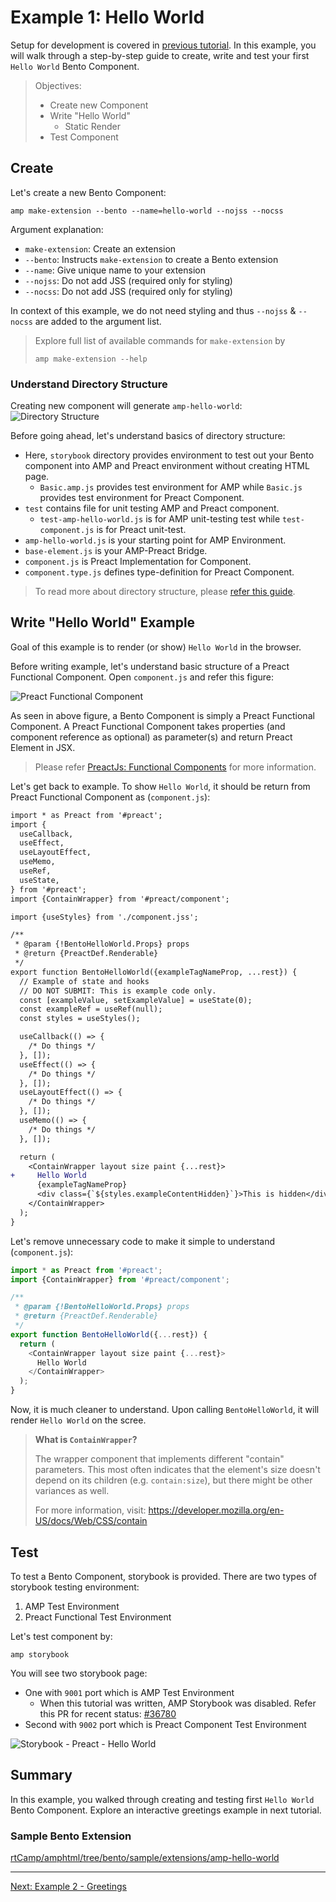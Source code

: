 # Example 1: Hello World

Setup for development is covered in [previous tutorial](./setup.md). In this example, you will walk through a step-by-step guide to create, write and test your first `Hello World` Bento Component.

> Objectives:
>
> -   Create new Component
> -   Write "Hello World"
>     -   Static Render
> -   Test Component

## Create

Let's create a new Bento Component:

```shell
amp make-extension --bento --name=hello-world --nojss --nocss
```

Argument explanation:

-   `make-extension`: Create an extension
-   `--bento`: Instructs `make-extension` to create a Bento extension
-   `--name`: Give unique name to your extension
-   `--nojss`: Do not add JSS (required only for styling)
-   `--nocss`: Do not add JSS (required only for styling)

In context of this example, we do not need styling and thus `--nojss` & `--nocss` are added to the argument list.

> Explore full list of available commands for `make-extension` by
>
> ```shell
> amp make-extension --help
> ```

### Understand Directory Structure

Creating new component will generate `amp-hello-world`:
![Directory Structure](img/Example-1-DirectoryStructure.png)

Before going ahead, let's understand basics of directory structure:

-   Here, `storybook` directory provides environment to test out your Bento component into AMP and Preact environment without creating HTML page.
    -   `Basic.amp.js` provides test environment for AMP while `Basic.js` provides test environment for Preact Component.
-   `test` contains file for unit testing AMP and Preact component.
    -   `test-amp-hello-world.js` is for AMP unit-testing test while `test-component.js` is for Preact unit-test.
-   `amp-hello-world.js` is your starting point for AMP Environment.
-   `base-element.js` is your AMP-Preact Bridge.
-   `component.js` is Preact Implementation for Component.
-   `component.type.js` defines type-definition for Preact Component.

> To read more about directory structure, please [refer this guide](https://github.com/ampproject/amphtml/blob/main/docs/building-a-bento-amp-extension.md#directory-structure).

## Write "Hello World" Example

Goal of this example is to render (or show) `Hello World` in the browser.

Before writing example, let's understand basic structure of a Preact Functional Component. Open `component.js` and refer this figure:

![Preact Functional Component](img/Bento-Program-Structure.png)

As seen in above figure, a Bento Component is simply a Preact Functional Component. A Preact Functional Component takes properties (and component reference as optional) as parameter(s) and return Preact Element in JSX.

> Please refer [PreactJs: Functional Components](https://preactjs.com/guide/v10/components#functional-components) for more information.

Let's get back to example. To show `Hello World`, it should be return from Preact Functional Component as (`component.js`):

```diff
import * as Preact from '#preact';
import {
  useCallback,
  useEffect,
  useLayoutEffect,
  useMemo,
  useRef,
  useState,
} from '#preact';
import {ContainWrapper} from '#preact/component';

import {useStyles} from './component.jss';

/**
 * @param {!BentoHelloWorld.Props} props
 * @return {PreactDef.Renderable}
 */
export function BentoHelloWorld({exampleTagNameProp, ...rest}) {
  // Example of state and hooks
  // DO NOT SUBMIT: This is example code only.
  const [exampleValue, setExampleValue] = useState(0);
  const exampleRef = useRef(null);
  const styles = useStyles();

  useCallback(() => {
    /* Do things */
  }, []);
  useEffect(() => {
    /* Do things */
  }, []);
  useLayoutEffect(() => {
    /* Do things */
  }, []);
  useMemo(() => {
    /* Do things */
  }, []);

  return (
    <ContainWrapper layout size paint {...rest}>
+     Hello World
      {exampleTagNameProp}
      <div class={`${styles.exampleContentHidden}`}>This is hidden</div>
    </ContainWrapper>
  );
}
```

Let's remove unnecessary code to make it simple to understand (`component.js`):

```javascript
import * as Preact from '#preact';
import {ContainWrapper} from '#preact/component';

/**
 * @param {!BentoHelloWorld.Props} props
 * @return {PreactDef.Renderable}
 */
export function BentoHelloWorld({...rest}) {
  return (
    <ContainWrapper layout size paint {...rest}>
      Hello World
    </ContainWrapper>
  );
}

```

Now, it is much cleaner to understand. Upon calling `BentoHelloWorld`, it will render `Hello World` on the scree.

> **What is `ContainWrapper`?**
>
> The wrapper component that implements different "contain" parameters. This most often indicates that the element's size doesn't depend on its children (e.g. `contain:size`), but there might be other variances as well.
>
> For more information, visit: https://developer.mozilla.org/en-US/docs/Web/CSS/contain

## Test

To test a Bento Component, storybook is provided. There are two types of storybook testing environment:

1. AMP Test Environment
2. Preact Functional Test Environment

Let's test component by:

`amp storybook`

You will see two storybook page:

-   One with `9001` port which is AMP Test Environment
    -   When this tutorial was written, AMP Storybook was disabled. Refer this PR for recent status: [#36780](https://github.com/ampproject/amphtml/pull/36780)
-   Second with `9002` port which is Preact Component Test Environment

![Storybook - Preact - Hello World](img/Storybook-Preact-HelloWorld.png)

## Summary

In this example, you walked through creating and testing first `Hello World` Bento Component. Explore an interactive greetings example in next tutorial.

### Sample Bento Extension

[rtCamp/amphtml/tree/bento/sample/extensions/amp-hello-world](https://github.com/rtCamp/amphtml/tree/bento/sample/extensions/amp-hello-world)

<hr/>
<a href="example-2-greetings.md">Next: Example 2 - Greetings</a>
